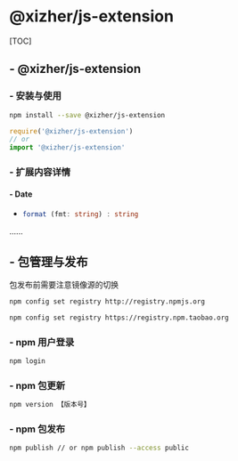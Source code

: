 # @xizher/js-extension
[TOC]

## - @xizher/js-extension

### - 安装与使用

```bash
npm install --save @xizher/js-extension
```

```javascript
require('@xizher/js-extension')
// or
import '@xizher/js-extension'
```

### - 扩展内容详情

#### - Date

- ```typescript
  format (fmt: string) : string
  ```

......

## - 包管理与发布

包发布前需要注意镜像源的切换

```bash
npm config set registry http://registry.npmjs.org
```

```bash
npm config set registry https://registry.npm.taobao.org
```

### - npm 用户登录

```bash
npm login
```

### - npm 包更新

```bash
npm version 【版本号】
```

### - npm 包发布

```bash
npm publish // or npm publish --access public
```